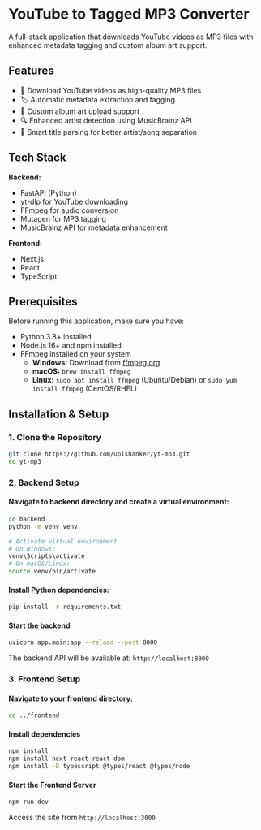 # YouTube to Tagged MP3 Converter

A full-stack application that downloads YouTube videos as MP3 files with enhanced metadata tagging and custom album art support.

## Features

- 🎵 Download YouTube videos as high-quality MP3 files
- 🏷️ Automatic metadata extraction and tagging
- 🎨 Custom album art upload support
- 🔍 Enhanced artist detection using MusicBrainz API
- 🎯 Smart title parsing for better artist/song separation

## Tech Stack

**Backend:**
- FastAPI (Python)
- yt-dlp for YouTube downloading
- FFmpeg for audio conversion
- Mutagen for MP3 tagging
- MusicBrainz API for metadata enhancement

**Frontend:**
- Next.js
- React
- TypeScript

## Prerequisites

Before running this application, make sure you have:

- Python 3.8+ installed
- Node.js 16+ and npm installed
- FFmpeg installed on your system
  - **Windows:** Download from [ffmpeg.org](https://ffmpeg.org/download.html)
  - **macOS:** `brew install ffmpeg`
  - **Linux:** `sudo apt install ffmpeg` (Ubuntu/Debian) or `sudo yum install ffmpeg` (CentOS/RHEL)

## Installation & Setup

### 1. Clone the Repository

```bash
git clone https://github.com/upishanker/yt-mp3.git
cd yt-mp3
```

### 2. Backend Setup

#### Navigate to backend directory and create a virtual environment:
```bash
cd backend
python -m venv venv

# Activate virtual environment
# On Windows:
venv\Scripts\activate
# On macOS/Linux:
source venv/bin/activate

```

#### Install Python dependencies:
```bash
pip install -r requirements.txt
```

#### Start the backend
```bash
uvicorn app.main:app --reload --port 8000
```
The backend API will be available at: `http://localhost:8000`


### 3. Frontend Setup

#### Navigate to your frontend directory:

```bash
cd ../frontend
```

#### Install dependencies
```bash
npm install
npm install next react react-dom
npm install -D typescript @types/react @types/node
```
#### Start the Frontend Server

```bash
npm run dev
```

Access the site from `http://localhost:3000`

